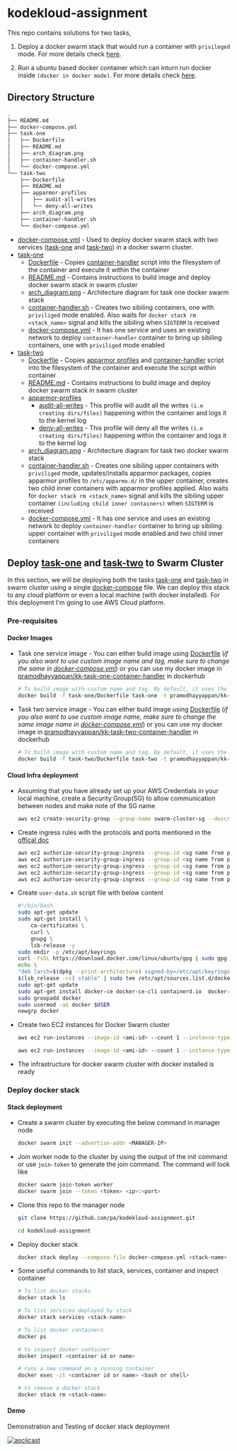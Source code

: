 # kodekloud-assignment

This repo contains solutions for two tasks,

1. Deploy a docker swarm stack that would run a container with `privileged` mode. For more details check [here](task-one/README.md).

2. Run a ubuntu based docker container which can inturn run docker inside `(docker in docker mode)`. For more details check [here](task-two/README.md).

## Directory Structure

```bash
.
├── README.md
├── docker-compose.yml
├── task-one
│   ├── Dockerfile
│   ├── README.md
│   ├── arch_diagram.png
│   ├── container-handler.sh
│   └── docker-compose.yml
└── task-two
    ├── Dockerfile
    ├── README.md
    ├── apparmor-profiles
    │   ├── audit-all-writes
    │   └── deny-all-writes
    ├── arch_diagram.png
    ├── container-handler.sh
    └── docker-compose.yml
```

- [docker-compose.yml](docker-compose.yml) - Used to deploy docker swarm stack with two services ([task-one](task-one) and [task-two](task-two)) in a docker swarm cluster.
- [task-one](task-one)
  - [Dockerfile](task-one/Dockerfile) - Copies [container-handler](task-one/container-handler.sh) script into the filesystem of the container and execute it within the container
  - [README.md](task-one/README.md) - Contains instructions to build image and deploy docker swarm stack in swarm cluster
  - [arch_diagram.png](task-one/arch_diagram.png) - Architecture diagram for task one docker swarm stack
  - [container-handler.sh](task-one/container-handler.sh) - Creates two sibiling containers, one with  `priviliged` mode enabled. Also waits for `docker stack rm <stack_name>` signal and kills the sibiling when `SIGTERM` is received
  - [docker-compose.yml](task-one/docker-compose.yml) - It has one service and uses an existing network to deploy `container-handler` container to bring up sibiling containers, one with  `priviliged` mode enabled
- [task-two](task-two)
  - [Dockerfile](task-two/Dockerfile) - Copies [apparmor profiles](task-two/apparmor-profiles/) and [container-handler](task-two/container-handler.sh) script into the filesystem of the container and execute the script within container
  - [README.md](task-two/README.md) - Contains instructions to build image and deploy docker swarm stack in swarm cluster
  - [apparmor-profiles](task-two/apparmor-profiles/)
    - [audit-all-writes](task-two/apparmor-profiles/audit-all-writes) - This profile will audit all the writes `(i.e creating dirs/files)` happening within the container and logs it to the kernel log
    - [deny-all-writes](task-two/apparmor-profiles/deny-all-writes) - This profile will deny all the writes `(i.e creating dirs/files)` happening within the container and logs it to the kernel log
  - [arch_diagram.png](task-two/arch_diagram.png) - Architecture diagram for task two docker swarm stack
  - [container-handler.sh](task-two/container-handler.sh) - Creates one sibiling upper containers with  `priviliged` mode, updates/installs apparmor packages, copies apparmor profiles to `/etc/apparmo.d/` in the upper container, creates two child inner containers with apparmor profiles applied. Also waits for `docker stack rm <stack_name>` signal and kills the sibiling upper container `(including child inner containers)` when `SIGTERM` is received
  - [docker-compose.yml](task-two/docker-compose.yml) - It has one service and uses an existing network to deploy `container-handler` container to bring up sibiling upper container with  `priviliged` mode enabled and two child inner containers

## Deploy [task-one](task-one) and [task-two](task-two) to Swarm Cluster

In this section, we will be deploying both the tasks [task-one](task-one) and [task-two](task-two) in swarm cluster using a single [docker-compose](docker-compose.yml) file. We can deploy this stack to any cloud platform or even a local machine (with docker installed). For this deployment I'm going to use AWS Cloud platform.

### Pre-requisites

#### Docker Images

- Task one service image - You can either build image using [Dockerfile](task-one/Dockerfile) (_if you also want to use custom image name and tag, make sure to change the same in [docker-compose.yml](docker-compose.yml#L12)_) or you can use my docker image in [pramodhayyappan/kk-task-one-container-handler](https://hub.docker.com/repository/docker/pramodhayyappan/kk-task-one-container-handler) in dockerhub

    ```bash
    # To build image with custom name and tag. By default, it uses the latest tag
    docker build -f task-one/Dockerfile task-one -t pramodhayyappan/kk-task-one-container-handler:<tag name>
    ```

- Task two service image - You can either build image using [Dockerfile](task-one/Dockerfile) (_if you also want to use custom image name, make sure to change the same image name in [docker-compose.yml](docker-compose.yml#L23)_) or you can use my docker image in [pramodhayyappan/kk-task-two-container-handler](https://hub.docker.com/repository/docker/pramodhayyappan/kk-task-two-container-handler) in dockerhub

    ```bash
    # To build image with custom name and tag. By default, it uses the latest tag
    docker build -f task-two/Dockerfile task-two -t pramodhayyappan/kk-task-two-container-handler:<tag name>
    ```

#### Cloud Infra deployment

- Assuming that you have already set up your AWS Credentials in your local machine, create a Security Group(SG) to allow communication between nodes and make note of the SG name

    ```bash
    aws ec2 create-security-group --group-name swarm-cluster-sg --description "swarm cluster security group" --vpc-id <vpc-id>
    ```

- Create ingress rules with the protocols and ports mentioned in the [offical doc](https://docs.docker.com/engine/swarm/swarm-tutorial/#open-protocols-and-ports-between-the-hosts)

    ```bash
    aws ec2 authorize-security-group-ingress --group-id <sg name from previous step> --protocol tcp --port 22 --cidr <cidr ip>
    aws ec2 authorize-security-group-ingress --group-id <sg name from previous step> --protocol tcp --port 2377 --cidr <cidr ip>
    aws ec2 authorize-security-group-ingress --group-id <sg name from previous step> --protocol tcp --port 7946 --cidr <cidr ip>
    aws ec2 authorize-security-group-ingress --group-id <sg name from previous step> --protocol udp --port 7946 --cidr <cidr ip>
    aws ec2 authorize-security-group-ingress --group-id <sg name from previous step> --protocol udp --port 4789 --cidr <cidr ip>
    ```

- Create `user-data.sh` script file with below content

    ```bash
    #!/bin/bash
    sudo apt-get update
    sudo apt-get install \
        ca-certificates \
        curl \
        gnupg \
        lsb-release -y
    sudo mkdir -p /etc/apt/keyrings
    curl -fsSL https://download.docker.com/linux/ubuntu/gpg | sudo gpg --dearmor -o /etc/apt/keyrings/docker.gpg
    echo \
    "deb [arch=$(dpkg --print-architecture) signed-by=/etc/apt/keyrings/docker.gpg] https://download.docker.com/linux/ubuntu \
    $(lsb_release -cs) stable" | sudo tee /etc/apt/sources.list.d/docker.list > /dev/null
    sudo apt-get update
    sudo apt-get install docker-ce docker-ce-cli containerd.io  docker-compose-plugin git -y
    sudo groupadd docker
    sudo usermod -aG docker $USER
    newgrp docker
    ```

- Create two EC2 instances for Docker Swarm cluster

    ```bash
    aws ec2 run-instances --image-id <ami-id> --count 1 --instance-type t2.xlarge --key-name <key-pair-name> --security-group-ids <sg name from first step> --subnet-id <subnet-id> --tag-specifications 'ResourceType=instance,Tags=[{Key=Name,Value=ManagerNode}]' --user-data file://user-data.sh

    aws ec2 run-instances --image-id <ami-id> --count 1 --instance-type t2.xlarge --key-name <key-pair-name> --security-group-ids <sg name from first step> --subnet-id <subnet-id> --tag-specifications 'ResourceType=instance,Tags=[{Key=Name,Value=WorkerNode1}]' --user-data file://user-data.sh
    ```

- The infrastructure for docker swarm cluster with docker installed is ready

### Deploy docker stack

#### Stack deployment

- Create a swarm cluster by executing the below command in manager node

    ```bash
    docker swarm init --advertise-addr <MANAGER-IP>
    ```

- Join worker node to the cluster by using the output of the init command or use `join-token` to generate the join command. The command will look like

    ```bash
    docker swarm join-token worker
    docker swarm join --token <token> <ip>:<port>
    ```

- Clone this repo to the manager node

    ```bash
    git clone https://github.com/pa/kodekloud-assignment.git

    cd kodekloud-assignment
    ```

- Deploy docker stack

    ```bash
    docker stack deploy --compose-file docker-compose.yml <stack-name>
    ```

- Some useful commands to list stack, services, container and inspect container

    ```bash
    # To list docker stacks
    docker stack ls

    # To list services deployed by stack
    docker stack services <stack-name>

    # To list docker containers
    docker ps

    # to inspect docker container
    docker inspect <container id or name>

    # runs a new command on a running container
    docker exec -it <container id or name> <bash or shell>

    # to remove a docker stack
    docker stack rm <stack-name>
    ```

#### Demo

Demonstration and Testing of docker stack deployment

[![asciicast](https://asciinema.org/a/500320.svg)](https://asciinema.org/a/500320)
